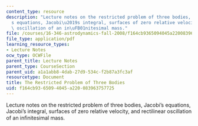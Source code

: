 ```yaml
---
content_type: resource
description: "Lecture notes on the restricted problem of three bodies, Jacobi\u2019\
  s equations, Jacobi\u2019s integral, surfaces of zero relative velocity, and rectilinear\
  \ oscillation of an in\uFB01nitesimal mass."
file: /courses/16-346-astrodynamics-fall-2008/f164cb9365094045a220083963757725_lec_25.pdf
file_type: application/pdf
learning_resource_types:
- Lecture Notes
ocw_type: OCWFile
parent_title: Lecture Notes
parent_type: CourseSection
parent_uid: a1a1abb8-4dab-27d9-534c-f2b87a3fc3af
resourcetype: Document
title: The Restricted Problem of Three Bodies
uid: f164cb93-6509-4045-a220-083963757725
---
```

Lecture notes on the restricted problem of three bodies, Jacobi’s equations, Jacobi’s integral, surfaces of zero relative velocity, and rectilinear oscillation of an inﬁnitesimal mass.